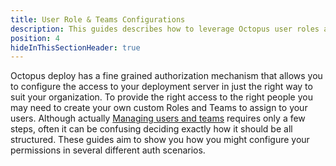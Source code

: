 ```yaml
---
title: User Role & Teams Configurations
description: This guides describes how to leverage Octopus user roles and teams to support different company and team structures.
position: 4
hideInThisSectionHeader: true
---
```


Octopus deploy has a fine grained authorization mechanism that allows you to configure the access to your deployment server in just the right way to suit your organization. To provide the right access to the right people you may need to create your own custom Roles and Teams to assign to your users. Although actually [Managing users and teams](/docs/administration/managing-users-and-teams/index.md) requires only a few steps, often it can be confusing deciding exactly how it should be all structured. These guides aim to show you how you might configure your permissions in several different auth scenarios.

